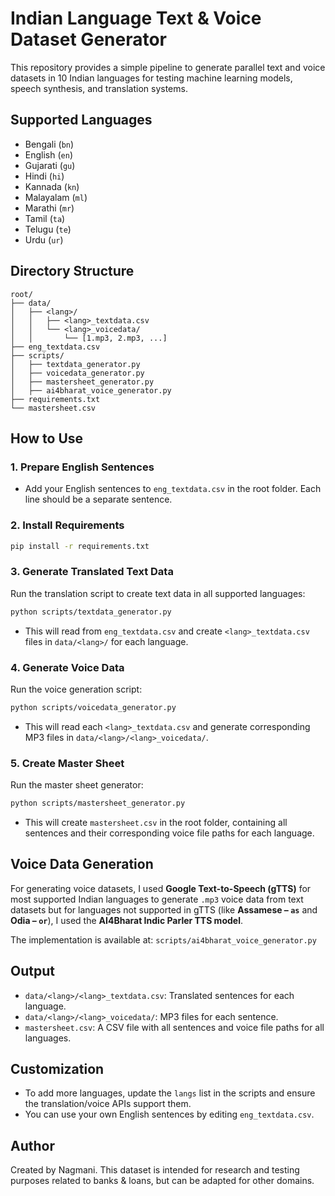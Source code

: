 # Indian Language Text & Voice Dataset Generator

This repository provides a simple pipeline to generate parallel text and voice datasets in 10 Indian languages for testing machine learning models, speech synthesis, and translation systems.

## Supported Languages
- Bengali (`bn`)
- English (`en`)
- Gujarati (`gu`)
- Hindi (`hi`)
- Kannada (`kn`)
- Malayalam (`ml`)
- Marathi (`mr`)
- Tamil (`ta`)
- Telugu (`te`)
- Urdu (`ur`)

## Directory Structure
```
root/
├── data/
│   ├── <lang>/
│   │   ├── <lang>_textdata.csv
│   │   └── <lang>_voicedata/
│   │       └── [1.mp3, 2.mp3, ...]
├── eng_textdata.csv
├── scripts/
│   ├── textdata_generator.py
│   ├── voicedata_generator.py
│   ├── mastersheet_generator.py
│   ├── ai4bharat_voice_generator.py
├── requirements.txt
└── mastersheet.csv
```

## How to Use

### 1. Prepare English Sentences
- Add your English sentences to `eng_textdata.csv` in the root folder. Each line should be a separate sentence.

### 2. Install Requirements
```bash
pip install -r requirements.txt
```

### 3. Generate Translated Text Data
Run the translation script to create text data in all supported languages:
```bash
python scripts/textdata_generator.py
```
- This will read from `eng_textdata.csv` and create `<lang>_textdata.csv` files in `data/<lang>/` for each language.

### 4. Generate Voice Data
Run the voice generation script:
```bash
python scripts/voicedata_generator.py
```
- This will read each `<lang>_textdata.csv` and generate corresponding MP3 files in `data/<lang>/<lang>_voicedata/`.

### 5. Create Master Sheet
Run the master sheet generator:
```bash
python scripts/mastersheet_generator.py
```
- This will create `mastersheet.csv` in the root folder, containing all sentences and their corresponding voice file paths for each language.


## Voice Data Generation
For generating voice datasets, I used **Google Text-to-Speech (gTTS)** for most supported Indian languages to generate `.mp3` voice data from text datasets but for languages not supported in gTTS (like **Assamese – `as`** and **Odia – `or`**), I used the **AI4Bharat Indic Parler TTS model**.

The implementation is available at: `scripts/ai4bharat_voice_generator.py`

## Output
- `data/<lang>/<lang>_textdata.csv`: Translated sentences for each language.
- `data/<lang>/<lang>_voicedata/`: MP3 files for each sentence.
- `mastersheet.csv`: A CSV file with all sentences and voice file paths for all languages.

## Customization
- To add more languages, update the `langs` list in the scripts and ensure the translation/voice APIs support them.
- You can use your own English sentences by editing `eng_textdata.csv`.

## Author
Created by Nagmani. This dataset is intended for research and testing purposes related to banks & loans, but can be adapted for other domains.
